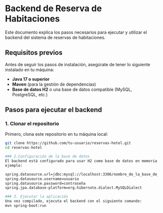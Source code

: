 # Backend de Reserva de Habitaciones

Este documento explica los pasos necesarios para ejecutar y utilizar el backend del sistema de reservas de habitaciones.

## Requisitos previos

Antes de seguir los pasos de instalación, asegúrate de tener lo siguiente instalado en tu máquina:

- **Java 17 o superior**
- **Maven** (para la gestión de dependencias)
- **Base de datos H2** o una base de datos compatible (MySQL, PostgreSQL, etc.)

## Pasos para ejecutar el backend

### 1. Clonar el repositorio

Primero, clona este repositorio en tu máquina local:

```bash
git clone https://github.com/tu-usuario/reservas-hotel.git
cd reservas-hotel

### 2.Configuración de la base de datos
El backend está configurado para usar H2 como base de datos en memoria por defecto. Si deseas utilizar una base de datos diferente, como MySQL o PostgreSQL, deberás modificar el archivo src/main/resources/application.properties con la configuración de la base de datos que prefieras.
ejemplo:

spring.datasource.url=jdbc:mysql://localhost:3306/nombre_de_la_base_de_datos
spring.datasource.username=usuario
spring.datasource.password=contraseña
spring.jpa.database-platform=org.hibernate.dialect.MySQLDialect

### 3. Ejecutar la aplicación
Una vez compilado, ejecuta el backend con el siguiente comando:
mvn spring-boot:run

